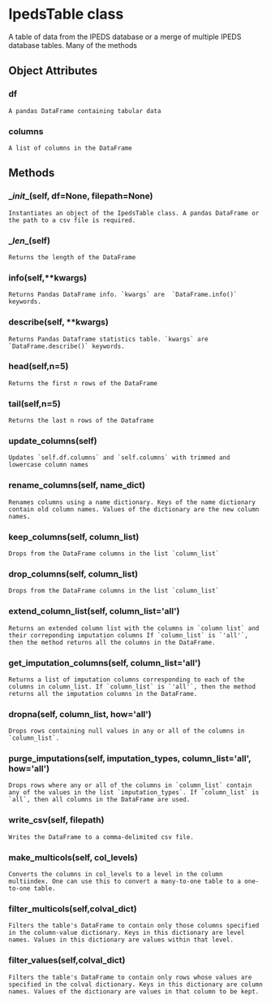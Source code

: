 # IpedsTable class
A table of data from the IPEDS database or a merge of multiple IPEDS database tables. Many of the methods 

## Object Attributes
### df
    A pandas DataFrame containing tabular data
### columns
    A list of columns in the DataFrame

## Methods 
### \__init__(self, df=None, filepath=None)
    Instantiates an object of the IpedsTable class. A pandas DataFrame or the path to a csv file is required.
### \__len__(self)
    Returns the length of the DataFrame
### info(self,**kwargs)
    Returns Pandas DataFrame info. `kwargs` are  `DataFrame.info()` keywords.
### describe(self, **kwargs)
    Returns Pandas Dataframe statistics table. `kwargs` are  `DataFrame.describe()` keywords.
### head(self,n=5)
    Returns the first n rows of the DataFrame
### tail(self,n=5)
    Returns the last n rows of the Dataframe
### update_columns(self)
    Updates `self.df.columns` and `self.columns` with trimmed and lowercase column names
### rename_columns(self, name_dict)
    Renames columns using a name dictionary. Keys of the name dictionary contain old column names. Values of the dictionary are the new column names.
### keep_columns(self, column_list)
    Drops from the DataFrame columns in the list `column_list`
### drop_columns(self, column_list)
    Drops from the DataFrame columns in the list `column_list`
### extend_column_list(self, column_list='all')
    Returns an extended column list with the columns in `column list` and their correponding imputation columns If `column_list` is `'all'`, then the method returns all the columns in the DataFrame.
### get_imputation_columns(self, column_list='all')
    Returns a list of imputation columns corresponding to each of the columns in column_list. If `column_list` is `'all'`, then the method returns all the imputation columns in the DataFrame.
### dropna(self, column_list, how='all')
    Drops rows containing null values in any or all of the columns in `column_list`.
### purge_imputations(self, imputation_types, column_list='all', how='all')
    Drops rows where any or all of the columns in `column_list` contain any of the values in the list `imputation_types`. If `column_list` is `all`, then all columns in the DataFrame are used.
### write_csv(self, filepath)
    Writes the DataFrame to a comma-delimited csv file.
### make_multicols(self, col_levels)
    Converts the columns in col_levels to a level in the column multiindex. One can use this to convert a many-to-one table to a one-to-one table.
### filter_multicols(self,colval_dict)
    Filters the table's DataFrame to contain only those columns specified in the column-value dictionary. Keys in this dictionary are level names. Values in this dictionary are values within that level.
### filter_values(self,colval_dict)
    Filters the table's DataFrame to contain only rows whose values are specified in the colval dictionary. Keys in this dictionary are column names. Values of the dictionary are values in that column to be kept. 

